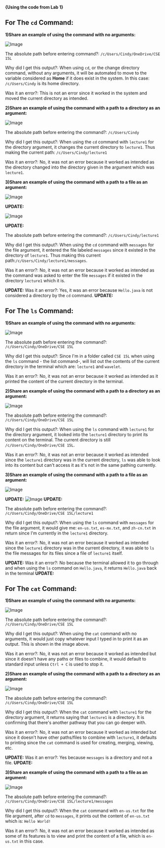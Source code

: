 **{Using the code from Lab 1}**

## For The `cd` Command:

**1)Share an example of using the command with no arguments:**

![Image](Cse15-l101.png)

The absolute path before entering command?: `/c/Users/Cindy/OneDrive/CSE 15L` 

Why did I get this output?: When using `cd`, or the change directory command, without any arguments, it will be automated to move to the variable considered as **Home** if it does exist in the system. In this case: `/c/Users/Cindy` is its home directory.

Was it an error?: This is not an error since it worked in the system and moved the current directory as intended.
  
**2)Share an example of using the command with a path to a directory as an argument:**

![Image](Cse15-l103.png)

The absolute path before entering the command?: `/c/Users/Cindy`

Why did I get this output?: When using the `cd` command with `lecture1` for the directory argument, it changes the current directory to `lecture1`. Thus making the current path: `/c/Users/Cindy/lecture1`

Was it an error?: No, it was not an error because it worked as intended as the directory changed into the directory given in the argument which was `lecture1`.

**3)Share an example of using the command with a path to a file as an argument:**

![Image](Cse15-l102.png)

**UPDATE:**

![Image](Update1.png)

**UPDATE:**


The absolute path before entering the command?: `/c/Users/Cindy/lecture1`

Why did I get this output?: When using the `cd` command with `messages` for the file argument, it entered the file labeled `messages` since it existed in the directory of `lecture1`. Thus making this current path:`/c/Users/Cindy/lecture1/messages`.

Was it an error?: No, it was not an error because it worked as intended as the command was asked to enter the file `messages` if it existed in the directory `lecture1` which it is.

**UPDATE:**
Was it an error?: Yes, it was an error because `Hello.java` is not considered a directory by the `cd` command.
**UPDATE:**

## For The `ls` Command:

**1)Share an example of using the command with no arguments:**

![Image](Cse15-l104.png)

The absolute path before entering the command?: `/c/Users/Cindy/OneDrive/CSE 15L`

Why did I get this output?: Since I'm in a folder called `CSE 15L` when using the `ls` command -
the list command-, will list out the contents of the current directory in the terminal which are: `lecture1` and `wavelet`.

Was it an error?: No, it was not an error because it worked as intended as it printed the content of the current directory in the terminal.  

**2)Share an example of using the command with a path to a directory as an argument:**

![Image](Cse15-l105.png)

The absolute path before entering the command?:  `/c/Users/Cindy/OneDrive/CSE 15L`

Why did I get this output?: When using the `ls` command with `lecture1` for the directory argument, it looked into the `lecture1` directory to print its content on the terminal. The current directory is still `/c/Users/Cindy/OneDrive/CSE 15L`.

Was it an error?: No, it was not an error because it worked as intended since the `lecture1` directory was in the current directory, `ls` was able to look into its content but can't access it as it's not in the same pathing currently. 

**3)Share an example of using the command with a path to a file as an argument:**

![Image](Cse15-l106.png)

**UPDATE:**
![Image](Update2.png)
**UPDATE:**

The absolute path before entering the command?: `/c/Users/Cindy/OneDrive/CSE 15L/lecture1`

Why did I get this output?: When using the `ls` command with `messages` for the file argument, it would give me: `en-us.txt`, `es-mx.txt`, and `zh-cn.txt` in return since I'm currently in the `lecture1` directory.

Was it an error?:  No, it was not an error because it worked as intended since the `lecture1` directory was in the current directory, it was able to `ls` the file messages for its files since a file of `lecture1` itself. 

**UPDATE:**
Was it an error?: No because the terminal allowed it to go through and when using the `ls` command on `Hello.java`, it returns `Hello.java` back in the terminal
**UPDATE:**

## For The `cat` Command:

**1)Share an example of using the command with no arguments:**

![Image](Cse15-l107.png)

The absolute path before entering the command?: `/c/Users/Cindy/OneDrive/CSE 15L`

Why did I get this output?: When using the `cat` command with no arguments, it would just copy whatever input I typed in to print it as an output. This is shown in the image above.

Was it an error?:  No, it was not an error because it worked as intended but since it doesn't have any paths or files to combine, it would default to standard input unless `Ctrl + C` is used to stop it.

**2)Share an example of using the command with a path to a directory as an argument:**

![Image](Cse15-l108.png)

The absolute path before entering the command?: `/c/Users/Cindy/OneDrive/CSE 15L`

Why did I get this output?: When the `cat` command with `lecture1` for the directory argument, it returns saying that `lecture1` is a directory. It is confirming that there's another pathway that you can go deeper with. 

Was it an error?:  No, it was not an error because it worked as intended but since it doesn't have other paths/files to combine with `lecture1`, it defaults to printing since the `cat` command is used for creating, merging, viewing, etc. 

**UPDATE:**
Was it an error?: Yes because `messages` is a directory and not a file. 
**UPDATE:**

**3)Share an example of using the command with a path to a file as an argument:**

![Image](Cse15-l110.png)

The absolute path before entering the command?: `/c/Users/Cindy/OneDrive/CSE 15L/lecture1/messages`

Why did I get this output?: When the `cat` command with `en-us.txt` for the file argument, after `cd` to `messages`, it prints out the content of `en-us.txt` which is: `Hello World!`

Was it an error?: No, it was not an error because it worked as intended as some of its features is to view and print the content of a file, which is `en-us.txt` in this case. 
